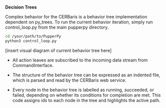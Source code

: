 **Decision Trees**

Complex behavior for the CERBaris is a behavior tree implementation dependent on py_trees. To run the current behavior iteration, simply run control_loop.py from the main pupperpy directory.

```bash
cd /your/path/to/PupperPy
python3 control_loop.py
```

[insert visual diagram of current behavior tree here]

- All action leaves are subscribed to the incoming data stream from CommandInterface.

- The structure of the behavior tree can be expressed as an indented file, which is parsed and read by the CERBaris web service.

- Every node in the behavior tree is labelled as running, succeeded, or failed, depending on whether its conditions for completion are met. This code assigns ids to each node in the tree and highlights the active path.
